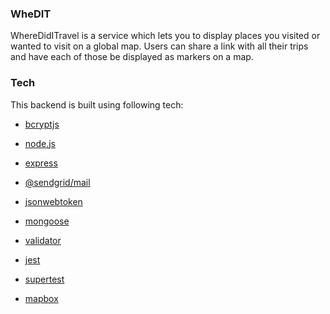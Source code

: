 ### WheDIT
WhereDidITravel is a service which lets you to display places you visited or wanted to visit on a global map. Users can share a link with all their trips and have each of those be displayed as markers on a map.
### Tech
This backend is built using following tech:
* [bcryptjs]
* [node.js]
* [express]
* [@sendgrid/mail]
* [jsonwebtoken]
* [mongoose]
* [validator]
* [jest]
* [supertest]
* [mapbox]

   [node.js]: <http://nodejs.org>
   [express]: <http://expressjs.com>
   [bcryptjs]: <https://www.npmjs.com/package/bcryptjs>
   [Node]: <https://nodejs.org/en/>
   [@sendgrid/mail]: <https://www.npmjs.com/package/@sendgrid/mail>
   [jsonwebtoken]: <https://www.npmjs.com/package/jsonwebtoken>
   [mongoose]: <https://mongoosejs.com/>
   [validator]: <https://www.npmjs.com/package/validator>
   [jest]: <https://jestjs.io/>
   [supertest]: <https://www.npmjs.com/package/supertest>
   [mapbox]: <https://www.mapbox.com/>